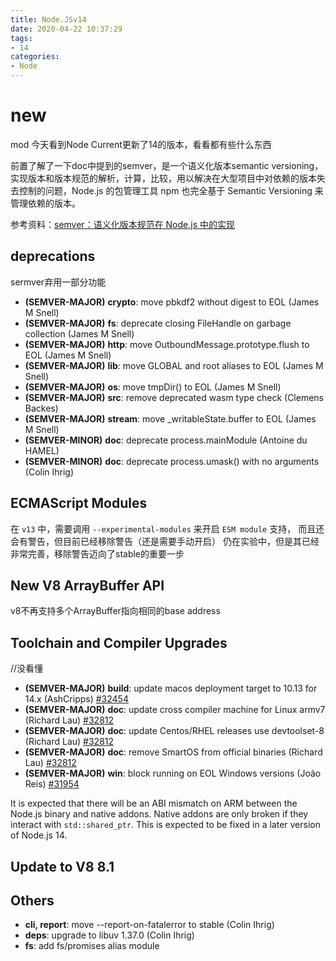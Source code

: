 ```yaml
---
title: Node.JSv14
date: 2020-04-22 10:37:29
tags:
- 14
categories:
- Node
---
```

# new
mod
今天看到Node Current更新了14的版本，看看都有些什么东西

前置了解了一下doc中提到的semver，是一个语义化版本semantic versioning，实现版本和版本规范的解析，计算，比较，用以解决在大型项目中对依赖的版本失去控制的问题，Node.js 的包管理工具 npm 也完全基于 Semantic Versioning 来管理依赖的版本。

参考资料：[semver：语义化版本规范在 Node.js 中的实现](<https://zhuanlan.zhihu.com/p/20747196>)

## deprecations

sermver弃用一部分功能

- **(SEMVER-MAJOR)** **crypto**: move pbkdf2 without digest to EOL (James M Snell) 
- **(SEMVER-MAJOR)** **fs**: deprecate closing FileHandle on garbage collection (James M Snell)
- **(SEMVER-MAJOR)** **http**: move OutboundMessage.prototype.flush to EOL (James M Snell)
- **(SEMVER-MAJOR)** **lib**: move GLOBAL and root aliases to EOL (James M Snell)
- **(SEMVER-MAJOR)** **os**: move tmpDir() to EOL (James M Snell) 
- **(SEMVER-MAJOR)** **src**: remove deprecated wasm type check (Clemens Backes) 
- **(SEMVER-MAJOR)** **stream**: move _writableState.buffer to EOL (James M Snell)
- **(SEMVER-MINOR)** **doc**: deprecate process.mainModule (Antoine du HAMEL)
- **(SEMVER-MINOR)** **doc**: deprecate process.umask() with no arguments (Colin Ihrig) 

## ECMAScript Modules

在 `v13` 中，需要调用 `--experimental-modules` 来开启 `ESM module` 支持， 而且还会有警告，但目前已经移除警告（还是需要手动开启）
仍在实验中，但是其已经非常完善，移除警告迈向了stable的重要一步

## New V8 ArrayBuffer API

v8不再支持多个ArrayBuffer指向相同的base address

## Toolchain and Compiler Upgrades

//没看懂

- **(SEMVER-MAJOR)** **build**: update macos deployment target to 10.13 for 14.x (AshCripps) [#32454](https://github.com/nodejs/node/pull/32454)
- **(SEMVER-MAJOR)** **doc**: update cross compiler machine for Linux armv7 (Richard Lau) [#32812](https://github.com/nodejs/node/pull/32812)
- **(SEMVER-MAJOR)** **doc**: update Centos/RHEL releases use devtoolset-8 (Richard Lau) [#32812](https://github.com/nodejs/node/pull/32812)
- **(SEMVER-MAJOR)** **doc**: remove SmartOS from official binaries (Richard Lau) [#32812](https://github.com/nodejs/node/pull/32812)
- **(SEMVER-MAJOR)** **win**: block running on EOL Windows versions (João Reis) [#31954](https://github.com/nodejs/node/pull/31954)

It is expected that there will be an ABI mismatch on ARM between the Node.js binary and native addons. Native addons are only broken if they interact with `std::shared_ptr`. This is expected to be fixed in a later version of Node.js 14.

## Update to V8 8.1

## Others 

- **cli, report**: move --report-on-fatalerror to stable (Colin Ihrig) 
- **deps**: upgrade to libuv 1.37.0 (Colin Ihrig) 
- **fs**: add fs/promises alias module 
